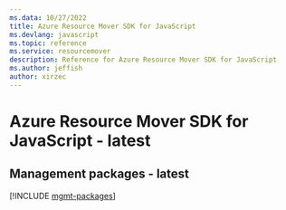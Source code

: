 ```yaml
---
ms.data: 10/27/2022
title: Azure Resource Mover SDK for JavaScript
ms.devlang: javascript
ms.topic: reference
ms.service: resourcemover
description: Reference for Azure Resource Mover SDK for JavaScript
ms.author: jeffish
author: xirzec
---
```

# Azure Resource Mover SDK for JavaScript - latest

## Management packages - latest
[!INCLUDE [mgmt-packages](resource-mover-mgmt-index.md)]